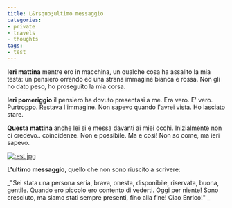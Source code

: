 ```yaml
---
title: L&rsquo;ultimo messaggio
categories:
- private
- travels
- thoughts
tags:
- test
---
```

**Ieri mattina** mentre ero in macchina, un qualche cosa ha assalito la mia testa: un pensiero orrendo ed una strana immagine bianca e rossa. Non gli ho dato peso, ho proseguito la mia corsa.

**Ieri pomeriggio** il pensiero ha dovuto presentasi a me. Era vero. E' vero. Purtroppo. Restava l'immagine. Non sapevo quando l'avrei vista. Ho lasciato stare.

**Questa mattina** anche lei si e messa davanti ai miei occhi. Inizialmente non ci credevo.. coincidenze. Non e possibile. Ma e cosi! Non so come, ma ieri sapevo.

[]({{site.url}}/images/rest.jpg "rest.jpg" )

[![rest.jpg]({{site.url}}/images/rest.jpg)]({{site.url}}/images/rest.jpg
"rest.jpg" )

**L'ultimo messaggio**, quello che non sono riuscito a scrivere:

_"Sei stata una persona seria, brava, onesta, disponibile, riservata, buona,
gentile. Quando ero piccolo ero contento di vederti. Oggi per niente! Sono
cresciuto, ma siamo stati sempre presenti, fino alla fine! Ciao Enrico!" _

